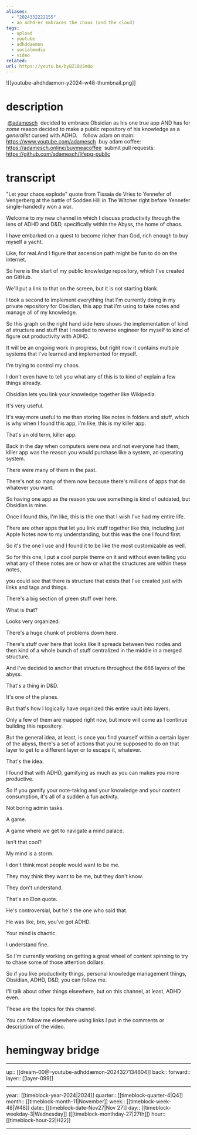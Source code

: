```yaml
---
aliases:
  - "2024332222155"
  - an adhd-er embraces the chaos (and the cloud)
tags:
  - upload
  - youtube
  - adhddaemon
  - socialmedia
  - video
related: 
url: https://youtu.be/byBZ1BU5mQo
---
```


![[youtube-ahdhdæmon-y2024-w48-thumbnail.png]]

# description

 [@adamesch](https://studio.youtube.com/channel/UC-yWYaA-uB9VcLS_wbwbhqw)  decided to embrace Obsidian as his one true app AND has for *some* reason decided to make a public repository of his knowledge as a *generalist* cursed with ADHD.
 
 follow adam on main: https://www.youtube.com/adamesch
 buy adam coffee: https://adamesch.online/buymeacoffee
 submit pull requests: https://github.com/adamesch/lifepg-public

# transcript

"Let your chaos explode" quote from Tissaia de Vries to Yennefer of Vengerberg at the battle of Sodden Hill in The Witcher right before Yennefer single-handedly won a war.

Welcome to my new channel in which I discuss productivity through the lens of ADHD and D&D, specifically within the Abyss, the home of chaos.

I have embarked on a quest to become richer than God, rich enough to buy myself a yacht.

Like, for real.And I figure that ascension path might be fun to do on the internet.

So here is the start of my public knowledge repository, which I've created on GitHub.

We'll put a link to that on the screen, but it is not starting blank.

I took a second to implement everything that I'm currently doing in my private repository for Obsidian, this app that I'm using to take notes and manage all of my knowledge.

So this graph on the right hand side here shows the implementation of kind of structure and stuff that I needed to reverse engineer for myself to kind of figure out productivity with ADHD.

It will be an ongoing work in progress, but right now it contains multiple systems that I've learned and implemented for myself.

I'm trying to control my chaos.

I don't even have to tell you what any of this is to kind of explain a few things already.

Obsidian lets you link your knowledge together like Wikipedia.

It's very useful.

It's way more useful to me than storing like notes in folders and stuff, which is why when I found this app, I'm like, this is my killer app.

That's an old term, killer app.

Back in the day when computers were new and not everyone had them, killer app was the reason you would purchase like a system, an operating system.

There were many of them in the past.

There's not so many of them now because there's millions of apps that do whatever you want.

So having one app as the reason you use something is kind of outdated, but Obsidian is mine.

Once I found this, I'm like, this is the one that I wish I've had my entire life.

There are other apps that let you link stuff together like this, including just Apple Notes now to my understanding, but this was the one I found first.

So it's the one I use and I found it to be like the most customizable as well.

So for this one, I put a cool purple theme on it and without even telling you what any of these notes are or how or what the structures are within these notes,

you could see that there is structure that exists that I've created just with links and tags and things.

There's a big section of green stuff over here.

What is that?

Looks very organized.

There's a huge chunk of problems down here.

There's stuff over here that looks like it spreads between two nodes and then kind of a whole bunch of stuff centralized in the middle in a merged structure.

And I've decided to anchor that structure throughout the 666 layers of the abyss.

That's a thing in D&D.

It's one of the planes.

But that's how I logically have organized this entire vault into layers.

Only a few of them are mapped right now, but more will come as I continue building this repository.

But the general idea, at least, is once you find yourself within a certain layer of the abyss, there's a set of actions that you're supposed to do on that layer to get to a different layer or to escape it, whatever.

That's the idea.

I found that with ADHD, gamifying as much as you can makes you more productive.

So if you gamify your note-taking and your knowledge and your content consumption, it's all of a sudden a fun activity.

Not boring admin tasks.

A game.

A game where we get to navigate a mind palace.

Isn't that cool?

My mind is a storm.

I don't think most people would want to be me.

They may think they want to be me, but they don't know.

They don't understand.

That's an Elon quote.

He's controversial, but he's the one who said that.

He was like, bro, you've got ADHD.

Your mind is chaotic.

I understand fine.

So I'm currently working on getting a great wheel of content spinning to try to chase some of those attention dollars.

So if you like productivity things, personal knowledge management things, Obsidian, ADHD, D&D, you can follow me.

I'll talk about other things elsewhere, but on this channel, at least, ADHD even.

These are the topics for this channel.

You can follow me elsewhere using links I put in the comments or description of the video.

# hemingway bridge



***

up:: [[dream-00@-youtube-adhddæmon-2024327134604]]
back:: 
forward:: 
layer:: [[layer-099]]

***

year:: [[timeblock-year-2024|2024]]
quarter:: [[timeblock-quarter-4|Q4]]
month:: [[timeblock-month-11|November]]
week:: [[timeblock-week-48|W48]]
date:: [[timeblock-date-Nov27|Nov 27]]
day:: [[timeblock-weekday-3|Wednesday]] ([[timeblock-monthday-27|27th]])
hour:: [[timeblock-hour-22|H22]]

***

